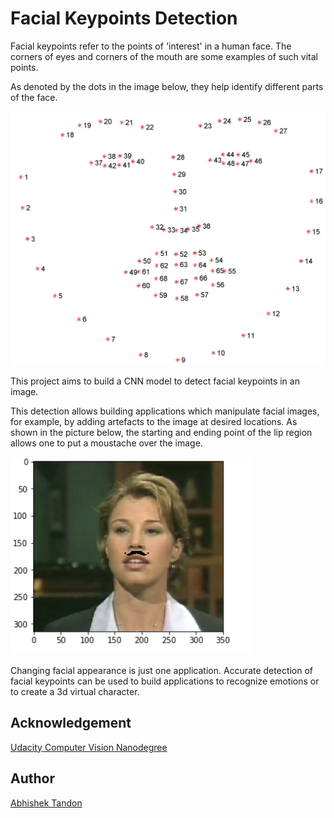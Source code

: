 # Facial Keypoints Detection 

Facial keypoints refer to the points of 'interest' in a human face. The corners of eyes and corners of the mouth are some examples of such vital points. 

As denoted by the dots in the image below, they help identify different parts of the face. 


![Keypoints](https://raw.githubusercontent.com/Tandon-A/CVND_Udacity/master/Facial_Keypoints_Detection/images/landmarks.jpg "Facial Keypoints")

This project aims to build a CNN model to detect facial keypoints in an image. 

This detection allows building applications which manipulate facial images, for example, by adding artefacts to the image at desired locations. As shown in the picture below, the starting and ending point of the lip region allows one to put a moustache over the image. 

![Manipulation](https://github.com/Tandon-A/CVND_Udacity/blob/master/Facial_Keypoints_Detection/images/f3.PNG "Image Manipulation")

Changing facial appearance is just one application. Accurate detection of facial keypoints can be used to build applications to recognize emotions or to create a  3d virtual character. 



## Acknowledgement 

[Udacity Computer Vision Nanodegree](https://github.com/udacity/P1_Facial_Keypoints) 

## Author 
[Abhishek Tandon](https://github.com/Tandon-A)
